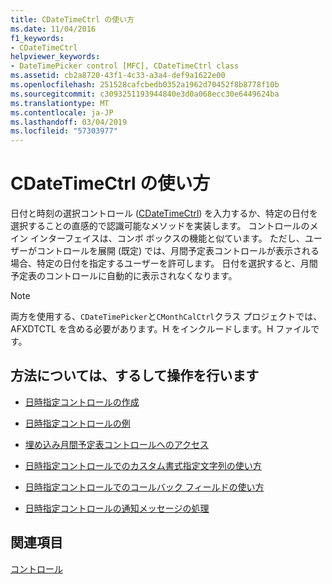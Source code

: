 ```yaml
---
title: CDateTimeCtrl の使い方
ms.date: 11/04/2016
f1_keywords:
- CDateTimeCtrl
helpviewer_keywords:
- DateTimePicker control [MFC], CDateTimeCtrl class
ms.assetid: cb2a8720-43f1-4c33-a3a4-def9a1622e00
ms.openlocfilehash: 251528cafcbedb0352a1962d70452f8b8778f10b
ms.sourcegitcommit: c3093251193944840e3d0a068ecc30e6449624ba
ms.translationtype: MT
ms.contentlocale: ja-JP
ms.lasthandoff: 03/04/2019
ms.locfileid: "57303977"
---
```

# <a name="using-cdatetimectrl"></a>CDateTimeCtrl の使い方

日付と時刻の選択コントロール ([CDateTimeCtrl](../mfc/reference/cdatetimectrl-class.md)) を入力するか、特定の日付を選択することの直感的で認識可能なメソッドを実装します。 コントロールのメイン インターフェイスは、コンボ ボックスの機能と似ています。 ただし、ユーザーがコントロールを展開 (既定) では、月間予定表コントロールが表示される場合、特定の日付を指定するユーザーを許可します。 日付を選択すると、月間予定表のコントロールに自動的に表示されなくなります。

> [!NOTE]
>  両方を使用する、`CDateTimePicker`と`CMonthCalCtrl`クラス プロジェクトでは、AFXDTCTL を含める必要があります。H をインクルードします。H ファイルです。

## <a name="what-do-you-want-to-know-more-about"></a>方法については、するして操作を行います

- [日時指定コントロールの作成](../mfc/creating-the-date-and-time-picker-control.md)

- [日時指定コントロールの例](../mfc/date-and-time-picker-control-examples.md)

- [埋め込み月間予定表コントロールへのアクセス](../mfc/accessing-the-embedded-month-calendar-control.md)

- [日時指定コントロールでのカスタム書式指定文字列の使い方](../mfc/using-custom-format-strings-in-a-date-and-time-picker-control.md)

- [日時指定コントロールでのコールバック フィールドの使い方](../mfc/using-callback-fields-in-a-date-and-time-picker-control.md)

- [日時指定コントロールの通知メッセージの処理](../mfc/processing-notification-messages-in-date-and-time-picker-controls.md)

## <a name="see-also"></a>関連項目

[コントロール](../mfc/controls-mfc.md)

